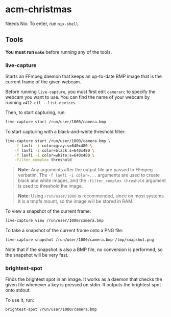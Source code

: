 # acm-christmas

Needs Nix. To enter, run `nix-shell`.

## Tools

**You must run `make`** before running any of the tools.

### live-capture

Starts an FFmpeg daemon that keeps an up-to-date BMP image that is the
current frame of the given webcam.

Before running `live-capture`, you must first edit `camerarc` to specify the
webcam you want to use. You can find the name of your webcam by running
`v4l2-ctl --list-devices`.

Then, to start capturing, run:

```sh
live-capture start /run/user/1000/camera.bmp
```

To start capturing with a black-and-white threshold filter:

```sh
live-capture start /run/user/1000/camera.bmp \
    -f lavfi -i color=gray:s=640x480 \
    -f lavfi -i color=black:s=640x480 \
    -f lavfi -i color=white:s=640x480 \
    -filter_complex threshold
```

> **Note**: Any arguments after the output file are passed to FFmpeg
> verbatim. The `-f lavfi -i color=...` arguments are used to create
> black and white images, and the `-filter_complex threshold` argument
> is used to threshold the image.

> **Note**: Using `/run/user/1000` is recommended, since on most systems it is
> a tmpfs mount, so the image will be stored in RAM.

To view a snapshot of the current frame:

```sh
live-capture view /run/user/1000/camera.bmp
```

To take a snapshot of the current frame onto a PNG file:

```sh
live-capture snapshot /run/user/1000/camera.bmp /tmp/snapshot.png
```

Note that if the snapshot is also a BMP file, no conversion is
performed, so the snapshot will be very fast.

### brightest-spot

Finds the brightest spot in an image. It works as a daemon that checks the
given file whenever a key is pressed on stdin. It outputs the brightest spot
onto stdout.

To use it, run:

```sh
brightest-spot /run/user/1000/camera.bmp
```
